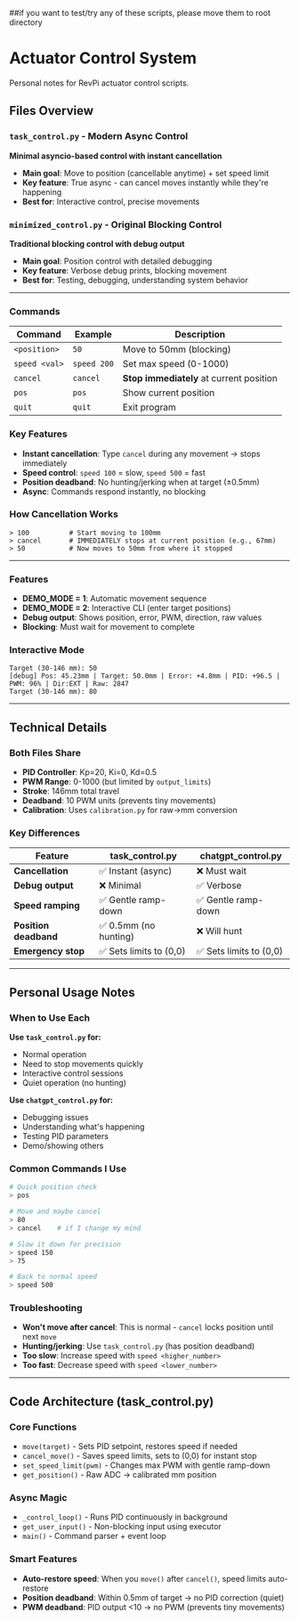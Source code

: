 ##if you want to test/try any of these scripts, please move them to root directory


# Actuator Control System

Personal notes for RevPi actuator control scripts.

## Files Overview

### `task_control.py` - Modern Async Control
**Minimal asyncio-based control with instant cancellation**

- **Main goal**: Move to position (cancellable anytime) + set speed limit
- **Key feature**: True async - can cancel moves instantly while they're happening
- **Best for**: Interactive control, precise movements

### `minimized_control.py` - Original Blocking Control  
**Traditional blocking control with debug output**

- **Main goal**: Position control with detailed debugging
- **Key feature**: Verbose debug prints, blocking movement
- **Best for**: Testing, debugging, understanding system behavior

---


### Commands
| Command | Example | Description |
|---------|---------|-------------|
| `<position>` | `50` | Move to 50mm (blocking) |
| `speed <val>` | `speed 200` | Set max speed (0-1000) |
| `cancel` | `cancel` | **Stop immediately** at current position |
| `pos` | `pos` | Show current position |
| `quit` | `quit` | Exit program |

### Key Features
- **Instant cancellation**: Type `cancel` during any movement → stops immediately
- **Speed control**: `speed 100` = slow, `speed 500` = fast
- **Position deadband**: No hunting/jerking when at target (±0.5mm)
- **Async**: Commands respond instantly, no blocking

### How Cancellation Works
```
> 100          # Start moving to 100mm
> cancel       # IMMEDIATELY stops at current position (e.g., 67mm)
> 50           # Now moves to 50mm from where it stopped
```

---


### Features
- **DEMO_MODE = 1**: Automatic movement sequence
- **DEMO_MODE = 2**: Interactive CLI (enter target positions)
- **Debug output**: Shows position, error, PWM, direction, raw values
- **Blocking**: Must wait for movement to complete

### Interactive Mode
```
Target (30-146 mm): 50
[debug] Pos: 45.23mm | Target: 50.0mm | Error: +4.8mm | PID: +96.5 | PWM: 96% | Dir:EXT | Raw: 2847
Target (30-146 mm): 80
```

---

## Technical Details

### Both Files Share
- **PID Controller**: Kp=20, Ki=0, Kd=0.5
- **PWM Range**: 0-1000 (but limited by `output_limits`)
- **Stroke**: 146mm total travel
- **Deadband**: 10 PWM units (prevents tiny movements)
- **Calibration**: Uses `calibration.py` for raw→mm conversion

### Key Differences

| Feature | task_control.py | chatgpt_control.py |
|---------|-----------------|-------------------|
| **Cancellation** | ✅ Instant (async) | ❌ Must wait |
| **Debug output** | ❌ Minimal | ✅ Verbose |
| **Speed ramping** | ✅ Gentle ramp-down | ✅ Gentle ramp-down |
| **Position deadband** | ✅ 0.5mm (no hunting) | ❌ Will hunt |
| **Emergency stop** | ✅ Sets limits to (0,0) | ✅ Sets limits to (0,0) |

---

## Personal Usage Notes

### When to Use Each

**Use `task_control.py` for:**
- Normal operation
- Need to stop movements quickly
- Interactive control sessions
- Quiet operation (no hunting)

**Use `chatgpt_control.py` for:**
- Debugging issues
- Understanding what's happening
- Testing PID parameters
- Demo/showing others

### Common Commands I Use
```bash
# Quick position check
> pos

# Move and maybe cancel
> 80
> cancel    # if I change my mind

# Slow it down for precision
> speed 150
> 75

# Back to normal speed
> speed 500
```

### Troubleshooting
- **Won't move after cancel**: This is normal - `cancel` locks position until next `move`
- **Hunting/jerking**: Use `task_control.py` (has position deadband)
- **Too slow**: Increase speed with `speed <higher_number>`
- **Too fast**: Decrease speed with `speed <lower_number>`

---

## Code Architecture (task_control.py)

### Core Functions
- `move(target)` - Sets PID setpoint, restores speed if needed
- `cancel_move()` - Saves speed limits, sets to (0,0) for instant stop
- `set_speed_limit(pwm)` - Changes max PWM with gentle ramp-down
- `get_position()` - Raw ADC → calibrated mm position

### Async Magic
- `_control_loop()` - Runs PID continuously in background
- `get_user_input()` - Non-blocking input using executor
- `main()` - Command parser + event loop

### Smart Features
- **Auto-restore speed**: When you `move()` after `cancel()`, speed limits auto-restore
- **Position deadband**: Within 0.5mm of target → no PID correction (quiet)
- **PWM deadband**: PID output <10 → no PWM (prevents tiny movements)
